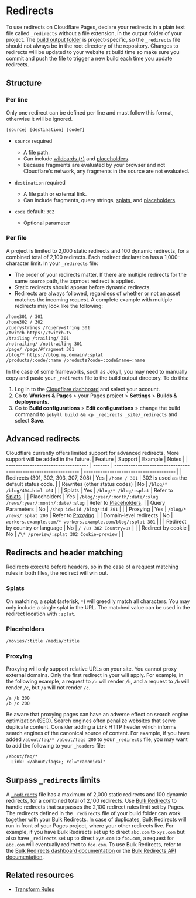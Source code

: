 # Redirects
To use redirects on Cloudflare Pages, declare your redirects in a plain text file called `_redirects` without a file extension, in the output folder of your project. The [build output folder](/pages/configuration/build-configuration/) is project-specific, so the `_redirects` file should not always be in the root directory of the repository. Changes to redirects will be updated to your website at build time so make sure you commit and push the file to trigger a new build each time you update redirects.
## Structure
### Per line
Only one redirect can be defined per line and must follow this format, otherwise it will be ignored.
```txt
[source] [destination] [code?]
```
- `source` required
  
  - A file path.
  - Can include [wildcards (`*`)](#splats) and [placeholders](#placeholders).
  - Because fragments are evaluated by your browser and not Cloudflare's network, any fragments in the source are not evaluated.
    
- `destination` required
  
  - A file path or external link. 
  - Can include fragments, query strings, [splats](#splats), and [placeholders](#placeholders).
    
- `code` default: `302`
  
  - Optional parameter
### Per file
A project is limited to 2,000 static redirects and 100 dynamic redirects, for a combined total of 2,100 redirects. Each redirect declaration has a 1,000-character limit.
In your `_redirects` file:
- The order of your redirects matter. If there are multiple redirects for the same `source` path, the topmost redirect is applied.
- Static redirects should appear before dynamic redirects.
- Redirects are always followed, regardless of whether or not an asset matches the incoming request.
A complete example with multiple redirects may look like the following:
```txt
/home301 / 301
/home302 / 302
/querystrings /?query=string 301
/twitch https://twitch.tv
/trailing /trailing/ 301
/notrailing/ /nottrailing 301
/page/ /page/#fragment 301
/blog/* https://blog.my.domain/:splat
/products/:code/:name /products?code=:code&name=:name
```
In the case of some frameworks, such as Jekyll, you may need to manually copy and paste your `_redirects` file to the build output directory. To do this:
1. Log in to the [Cloudflare dashboard](https://dash.cloudflare.com) and select your account.
2. Go to **Workers & Pages** > your Pages project > **Settings** > **Builds & deployments**.
3. Go to **Build configurations** > **Edit configurations** > change the build command to `jekyll build && cp _redirects _site/_redirects` and select **Save**.
## Advanced redirects
Cloudflare currently offers limited support for advanced redirects. More support will be added in the future.
| Feature                             | Support | Example                                                         | Notes                                   |
| ----------------------------------- | ------- | --------------------------------------------------------------- | --------------------------------------- |
| Redirects (301, 302, 303, 307, 308) | Yes     | `/home / 301`                                                   | 302 is used as the default status code. |
| Rewrites (other status codes)       | No      | `/blog/* /blog/404.html 404`                                    |                                         |
| Splats                              | Yes     | `/blog/* /blog/:splat`                                          | Refer to [Splats](#splats).             |
| Placeholders                        | Yes     | `/blog/:year/:month/:date/:slug /news/:year/:month/:date/:slug` | Refer to [Placeholders](#placeholders). |
| Query Parameters                    | No      | `/shop id=:id /blog/:id 301`                                    |                                         |
| Proxying                            | Yes     | `/blog/* /news/:splat 200`                                      | Refer to [Proxying](#proxying).         |
| Domain-level redirects              | No      | `workers.example.com/* workers.example.com/blog/:splat 301`     |                                         |
| Redirect by country or language     | No      | `/ /us 302 Country=us`                                          |                                         |
| Redirect by cookie                  | No      | `/\* /preview/:splat 302 Cookie=preview`                        |                                         |
## Redirects and header matching
Redirects execute before headers, so in the case of a request matching rules in both files, the redirect will win out.
### Splats
On matching, a splat (asterisk, `*`) will greedily match all characters. You may only include a single splat in the URL.
The matched value can be used in the redirect location with `:splat`.
### Placeholders
```txt
/movies/:title /media/:title
```
### Proxying
Proxying will only support relative URLs on your site. You cannot proxy external domains.
Only the first redirect in your will apply. For example, in the following example, a request to `/a` will render `/b`, and a request to `/b` will render `/c`, but `/a` will not render `/c`.
```
/a /b 200
/b /c 200
```
Be aware that proxying pages can have an adverse effect on search engine optimization (SEO). Search engines often penalize websites that serve duplicate content. Consider adding a `Link` HTTP header which informs search engines of the canonical source of content.
For example, if you have added `/about/faq/* /about/faqs 200` to your `_redirects` file, you may want to add the following to your `_headers` file:
```txt
/about/faq/*
  Link: </about/faqs>; rel="canonical"
```
## Surpass `_redirects` limits
A [`_redirects`](/pages/platform/limits/#redirects) file has a maximum of 2,000 static redirects and 100 dynamic redirects, for a combined total of 2,100 redirects. Use [Bulk Redirects](/rules/url-forwarding/bulk-redirects/) to handle redirects that surpasses the 2,100 redirect rules limit set by Pages.
The redirects defined in the `_redirects` file of your build folder can work together with your Bulk Redirects. In case of duplicates, Bulk Redirects will run in front of your Pages project, where your other redirects live.
For example, if you have Bulk Redirects set up to direct `abc.com` to `xyz.com` but also have `_redirects` set up to direct `xyz.com` to `foo.com`, a request for `abc.com` will eventually redirect to `foo.com`.
To use Bulk Redirects, refer to the [Bulk Redirects dashboard documentation](/rules/url-forwarding/bulk-redirects/create-dashboard/) or the [Bulk Redirects API documentation](/rules/url-forwarding/bulk-redirects/create-api/).
## Related resources
- [Transform Rules](/rules/transform/)
